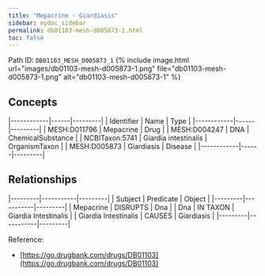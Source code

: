 ```yaml
---
title: "Mepacrine - Giardiasis"
sidebar: mydoc_sidebar
permalink: db01103-mesh-d005873-1.html
toc: false 
---
```



Path ID: `DB01103_MESH_D005873_1`
{% include image.html url="images/db01103-mesh-d005873-1.png" file="db01103-mesh-d005873-1.png" alt="db01103-mesh-d005873-1" %}

## Concepts

|------------|------|---------|
| Identifier | Name | Type    |
|------------|------|---------|
| MESH:D011796 | Mepacrine | Drug |
| MESH:D004247 | DNA | ChemicalSubstance |
| NCBITaxon:5741 | Giardia intestinalis | OrganismTaxon |
| MESH:D005873 | Giardiasis | Disease |
|------------|------|---------|

## Relationships

|---------|-----------|---------|
| Subject | Predicate | Object  |
|---------|-----------|---------|
| Mepacrine | DISRUPTS | Dna |
| Dna | IN TAXON | Giardia Intestinalis |
| Giardia Intestinalis | CAUSES | Giardiasis |
|---------|-----------|---------|

Reference: 
  - [https://go.drugbank.com/drugs/DB01103](https://go.drugbank.com/drugs/DB01103)
